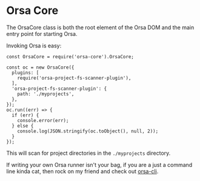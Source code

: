 # Orsa Core

The OrsaCore class is both the root element of the Orsa DOM and the main entry point for starting Orsa.

Invoking Orsa is easy:

```
const OrsaCore = require('orsa-core').OrsaCore;

const oc = new OrsaCore({
  plugins: [
    require('orsa-project-fs-scanner-plugin'),
  ],
  'orsa-project-fs-scanner-plugin': {
    path: './myprojects',
  },
});
oc.run((err) => {
  if (err) {
    console.error(err);
  } else {
    console.log(JSON.stringify(oc.toObject(), null, 2));
  }
});
```

This will scan for project directories in the `./myprojects` directory.

If writing your own Orsa runner isn't your bag, if you are a just a command line kinda cat, then rock on my friend and check out [orsa-cli](https://github.com/orsa-actual/orsa/tree/master/packages/orsa-cli).
